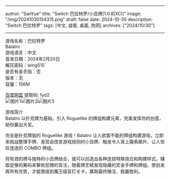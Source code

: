 
---
author: "SanYue"
title: "Switch 巴拉特罗/小丑牌[1.0.8|XCI]"
image: "/img/20241030154315.png"
draft: false
date: 2024-10-30
description: "Switch 巴拉特罗"
tags: [中文, 益智, 桌面, 肉鸽]
archives: ["2024/10/30"]

---

游戏名称：巴拉特罗   
Balatro    
游戏语言：中文  
首发日期：2024年2月20日  
解压密码：wing515  
是否有金手指：否  
版本：无   
容量：156M

[百度网盘](https://pan.baidu.com/s/1RvLb5bSHcRO1E36tRHNF9Q) 提取码: fyd2  
![图片1](/img/ac94d7d1d6be.jpg)![图片2](/img/5e0e583ac65.jpg)![图片3](/img/2b658ebc79c.jpg)  

游戏简介  
Balatro 以扑克牌为基础，引入 Roguelike 的牌组构建元素，完美发挥你的创意、助你赢出大奖。

完全是扑克牌版的 Roguelike 游戏！Balatro 让人欲罢不能的牌组构建游戏，立即来挑战整理手牌、发现会改变游戏规则的小丑牌、触发令人肾上腺素飙升、让人惊叹连连的 COMBO 牌组。

将有效的牌与独特的小丑牌结合，就可以创造出各种连锁特殊效应和构建样式。赚取足够的筹码来撃败狡猾的盲注，随着牌艺精发现隐藏的奖金手牌和牌组。使劲发挥所有优势，才能晋级到魔王级盲打关卡，赢取最终赌注、稳赢胜利。
